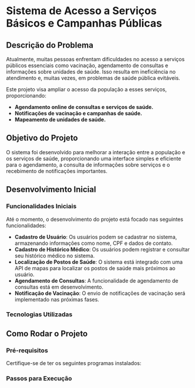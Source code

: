 # Sistema de Acesso a Serviços Básicos e Campanhas Públicas

## Descrição do Problema
Atualmente, muitas pessoas enfrentam dificuldades no acesso a serviços públicos essenciais como vacinação, agendamento de consultas e informações sobre unidades de saúde. Isso resulta em ineficiência no atendimento e, muitas vezes, em problemas de saúde pública evitáveis.

Este projeto visa ampliar o acesso da população a esses serviços, proporcionando:
- **Agendamento online de consultas e serviços de saúde.**
- **Notificações de vacinação e campanhas de saúde.**
- **Mapeamento de unidades de saúde.**

## Objetivo do Projeto
O sistema foi desenvolvido para melhorar a interação entre a população e os serviços de saúde, proporcionando uma interface simples e eficiente para o agendamento, a consulta de informações sobre serviços e o recebimento de notificações importantes.

## Desenvolvimento Inicial

### Funcionalidades Iniciais
Até o momento, o desenvolvimento do projeto está focado nas seguintes funcionalidades:
- **Cadastro de Usuário**: Os usuários podem se cadastrar no sistema, armazenando informações como nome, CPF e dados de contato.
- **Cadastro de Histórico Médico**: Os usuários podem registrar e consultar seu histórico médico no sistema.
- **Localização de Postos de Saúde**: O sistema está integrado com uma API de mapas para localizar os postos de saúde mais próximos ao usuário.
- **Agendamento de Consultas**: A funcionalidade de agendamento de consultas está em desenvolvimento.
- **Notificação de Vacinação**: O envio de notificações de vacinação será implementado nas próximas fases.

### Tecnologias Utilizadas


## Como Rodar o Projeto

### Pré-requisitos
Certifique-se de ter os seguintes programas instalados:

### Passos para Execução

   
